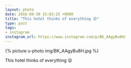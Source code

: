 ```yaml
---
layout: photo
date: 2016-09-30 15:02:25 +0000
title: "This hotel thinks of everything 😜"
type: post
tags:
- instagram
instagram_url: https://www.instagram.com/p/BK_AAgyBu8H/
---
```


{% picture u-photo img/BK_AAgyBu8H.jpg %}

This hotel thinks of everything 😜
